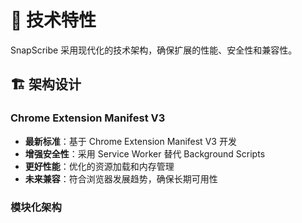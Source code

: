 # 🔧 技术特性

SnapScribe 采用现代化的技术架构，确保扩展的性能、安全性和兼容性。

## 🏗️ 架构设计

### Chrome Extension Manifest V3
- **最新标准**：基于 Chrome Extension Manifest V3 开发
- **增强安全性**：采用 Service Worker 替代 Background Scripts
- **更好性能**：优化的资源加载和内存管理
- **未来兼容**：符合浏览器发展趋势，确保长期可用性

### 模块化架构